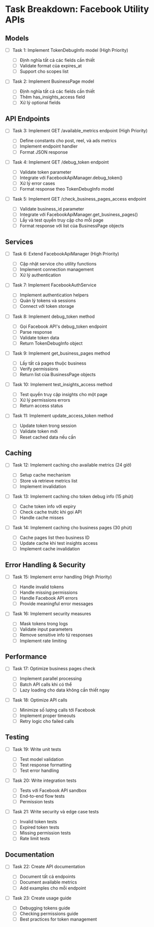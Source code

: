 # Task Breakdown: Facebook Utility APIs

## Models

- [ ] Task 1: Implement TokenDebugInfo model (High Priority)

  - [ ] Định nghĩa tất cả các fields cần thiết
  - [ ] Validate format của expires_at
  - [ ] Support cho scopes list

- [ ] Task 2: Implement BusinessPage model
  - [ ] Định nghĩa tất cả các fields cần thiết
  - [ ] Thêm has_insights_access field
  - [ ] Xử lý optional fields

## API Endpoints

- [ ] Task 3: Implement GET /available_metrics endpoint (High Priority)

  - [ ] Define constants cho post, reel, và ads metrics
  - [ ] Implement endpoint handler
  - [ ] Format JSON response

- [ ] Task 4: Implement GET /debug_token endpoint

  - [ ] Validate token parameter
  - [ ] Integrate với FacebookApiManager.debug_token()
  - [ ] Xử lý error cases
  - [ ] Format response theo TokenDebugInfo model

- [ ] Task 5: Implement GET /check_business_pages_access endpoint
  - [ ] Validate business_id parameter
  - [ ] Integrate với FacebookApiManager.get_business_pages()
  - [ ] Lấy và test quyền truy cập cho mỗi page
  - [ ] Format response với list của BusinessPage objects

## Services

- [ ] Task 6: Extend FacebookApiManager (High Priority)

  - [ ] Cập nhật service cho utility functions
  - [ ] Implement connection management
  - [ ] Xử lý authentication

- [ ] Task 7: Implement FacebookAuthService

  - [ ] Implement authentication helpers
  - [ ] Quản lý tokens và sessions
  - [ ] Connect với token storage

- [ ] Task 8: Implement debug_token method

  - [ ] Gọi Facebook API's debug_token endpoint
  - [ ] Parse response
  - [ ] Validate token data
  - [ ] Return TokenDebugInfo object

- [ ] Task 9: Implement get_business_pages method

  - [ ] Lấy tất cả pages thuộc business
  - [ ] Verify permissions
  - [ ] Return list của BusinessPage objects

- [ ] Task 10: Implement test_insights_access method

  - [ ] Test quyền truy cập insights cho một page
  - [ ] Xử lý permissions errors
  - [ ] Return access status

- [ ] Task 11: Implement update_access_token method
  - [ ] Update token trong session
  - [ ] Validate token mới
  - [ ] Reset cached data nếu cần

## Caching

- [ ] Task 12: Implement caching cho available metrics (24 giờ)

  - [ ] Setup cache mechanism
  - [ ] Store và retrieve metrics list
  - [ ] Implement invalidation

- [ ] Task 13: Implement caching cho token debug info (15 phút)

  - [ ] Cache token info với expiry
  - [ ] Check cache trước khi gọi API
  - [ ] Handle cache misses

- [ ] Task 14: Implement caching cho business pages (30 phút)
  - [ ] Cache pages list theo business ID
  - [ ] Update cache khi test insights access
  - [ ] Implement cache invalidation

## Error Handling & Security

- [ ] Task 15: Implement error handling (High Priority)

  - [ ] Handle invalid tokens
  - [ ] Handle missing permissions
  - [ ] Handle Facebook API errors
  - [ ] Provide meaningful error messages

- [ ] Task 16: Implement security measures
  - [ ] Mask tokens trong logs
  - [ ] Validate input parameters
  - [ ] Remove sensitive info từ responses
  - [ ] Implement rate limiting

## Performance

- [ ] Task 17: Optimize business pages check

  - [ ] Implement parallel processing
  - [ ] Batch API calls khi có thể
  - [ ] Lazy loading cho data không cần thiết ngay

- [ ] Task 18: Optimize API calls
  - [ ] Minimize số lượng calls tới Facebook
  - [ ] Implement proper timeouts
  - [ ] Retry logic cho failed calls

## Testing

- [ ] Task 19: Write unit tests

  - [ ] Test model validation
  - [ ] Test response formatting
  - [ ] Test error handling

- [ ] Task 20: Write integration tests

  - [ ] Tests với Facebook API sandbox
  - [ ] End-to-end flow tests
  - [ ] Permission tests

- [ ] Task 21: Write security và edge case tests
  - [ ] Invalid token tests
  - [ ] Expired token tests
  - [ ] Missing permission tests
  - [ ] Rate limit tests

## Documentation

- [ ] Task 22: Create API documentation

  - [ ] Document tất cả endpoints
  - [ ] Document available metrics
  - [ ] Add examples cho mỗi endpoint

- [ ] Task 23: Create usage guide
  - [ ] Debugging tokens guide
  - [ ] Checking permissions guide
  - [ ] Best practices for token management
